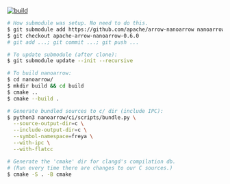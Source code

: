 [![build](https://github.com/flowerinthenight/freya/actions/workflows/main.yml/badge.svg)](https://github.com/flowerinthenight/freya/actions/workflows/main.yml)

``` sh
# How submodule was setup. No need to do this.
$ git submodule add https://github.com/apache/arrow-nanoarrow nanoarrow
$ git checkout apache-arrow-nanoarrow-0.6.0
# git add ...; git commit ...; git push ...

# To update submodule (after clone):
$ git submodule update --init --recursive

# To build nanoarrow:
$ cd nanoarrow/
$ mkdir build && cd build
$ cmake ..
$ cmake --build .

# Generate bundled sources to c/ dir (include IPC):
$ python3 nanoarrow/ci/scripts/bundle.py \
  --source-output-dir=c \
  --include-output-dir=c \
  --symbol-namespace=freya \
  --with-ipc \
  --with-flatcc

# Generate the 'cmake' dir for clangd's compilation db.
# (Run every time there are changes to our C sources.)
$ cmake -S . -B cmake
```
